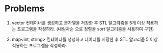 # Problems

1. vector<string> 컨테이너를 생성하고 문자열을 저장한 후 STL 알고릐즘을 5개 이상 적용하는 프로그램을 작성하라. (내림차순 으로 정렬을 sort 알고리즘을 사용하여 구현)

2. map<int, string> 컨테이너를 생성하고 데이터를 저장한 후 STL 알고리즘 5 이상 적용하는 프로그램을 작성하라.

   
